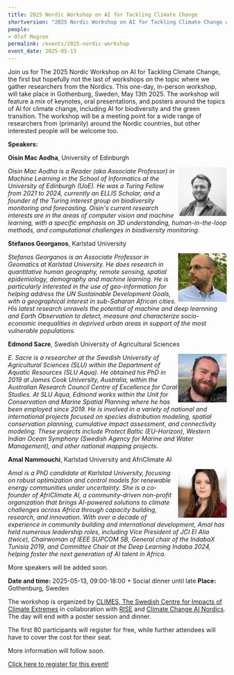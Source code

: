 ```yaml
---
title: 2025 Nordic Workshop on AI for Tackling Climate Change
shortversion: "2025 Nordic Workshop on AI for Tackling Climate Change will take place in Gothenburg, Sweden, May 13th 2025. [Read more!](/events/2025-nordic-workshop)"
people:
- Olof Mogren
permalink: /events/2025-nordic-workshop
event_date: 2025-05-13
---
```


<style>
img {
  width: 8em;
  float: right;
}
</style>


Join us for The 2025 Nordic Workshop on AI for Tackling Climate Change, the first but hopefully not the last of workshops on the topic where we gather researchers from the Nordics. This one-day, in-person workshop, will take place in Gothenburg, Sweden, May 13th 2025. The workshop will feature a mix of keynotes, oral presentations, and posters around the topics of AI for climate change, including AI for biodiversity and the green transition. The workshop will be a meeting point for a wide range of researchers from (primarily) around the Nordic countries, but other interested people will be welcome too.

**Speakers:**

**Oisin Mac Aodha**, University of Edinburgh

![](/events/2025-nordic-workshop/macaodha.jpg)

*Oisin Mac Aodha is a Reader (aka Associate Professor) in Machine Learning in the School of Informatics at the University of Edinburgh (UoE). He was a Turing Fellow from 2021 to 2024, currently an ELLIS Scholar, and a founder of the Turing interest group on biodiversity monitoring and forecasting. Oisin's current research interests are in the areas of computer vision and machine learning, with a specific emphasis on 3D understanding, human-in-the-loop methods, and computational challenges in biodiversity monitoring.*

**Stefanos Georganos**, Karlstad University

![](/events/2025-nordic-workshop/georganos.jpg)

*Stefanos Georganos is an Associate Professor in Geomatics at Karlstad University. He does research in quantitative human geography, remote sensing, spatial epidemiology, demography and machine learning. He is particularly interested in the use of geo-information for helping address the UN Sustainable Development Goals, with a geographical interest in sub-Saharan African cities. His latest research unravels the potential of machine and deep learnning and Earth Observation to detect, measure and characterize socio-economic inequalities in deprived urban areas in support of the most vulnerable populations.*

**Edmond Sacre**, Swedish University of Agricultural Sciences

![](/events/2025-nordic-workshop/sacre.jpg)

*E. Sacre is a researcher at the Swedish University of Agricultural Sciences (SLU) within the Department of Aquatic Resources (SLU Aqua). He obtained his PhD in 2019 at James Cook University, Australia, within the Australian Research Council Centre of Excellence for Coral Studies. At SLU Aqua, Edmond works within the Unit for Conservation and Marine Spatial Planning where he has been employed since 2019. He is involved in a variety of national and international projects focused on species distribution modeling, spatial conservation planning, cumulative impact assessment, and connectivity modeling. These projects include Protect Baltic (EU-Horizon), Western Indian Ocean Symphony (Swedish Agency for Marine and Water Management), and other national mapping projects.*

**Amal Nammouchi**, Karlstad University and AfriClimate AI

![](/events/2025-nordic-workshop/nammouchi.jpg)

*Amal is a PhD candidate at Karlstad University, focusing on robust optimization and control models for renewable energy communities under uncertainty.
She is a co-founder of AfriClimate AI, a community-driven non-profit organization that brings AI-powered solutions to climate challenges across Africa through capacity building, research, and innovation.
With over a decade of experience in community building and international development, Amal has held numerous leadership roles, including Vice President of JCI El Alia (twice), Chairwoman of IEEE SUPCOM SB, General chair of the IndabaX Tunisia 2019, and Committee Chair at the Deep Learning Indaba 2024, helping foster the next generation of AI talent in Africa.*

More speakers will be added soon.

**Date and time:** 2025-05-13, 09:00-18:00 + Social dinner until late
**Place:** Gothenburg, Sweden

The workshop is organized by [CLIMES, The Swedish Centre for Impacts of Climate Extremes](https://climes.se/) in collaboration with [RISE](https://ri.se/) and [Climate Change AI Nordics](https://ccainordics.com/). The day will end with a poster session and dinner.

The first 80 participants will register for free, while further attendees will have to cover the cost for their seat.

More information will follow soon.

[Click here to register for this event!](https://forms.gle/vt7gMYwoR8tvGx9T7)

